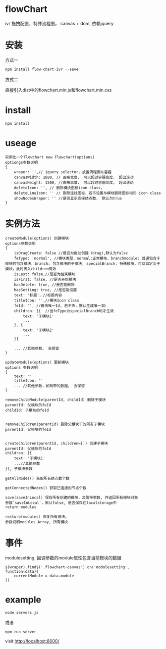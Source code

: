 # flowChart
ivr 拖拽配置，特殊流程图， canvas + dom, 依赖jquery

# 安装
方式一

```javascript
npm install flow-chart-ivr --save
```
方式二

直接引入dist中的flowchart.min.js和flowchart.min.css

# install
```
npm install 
```

# useage
```
实例化一个Flowchart new Flowchart(options)
optiongs参数说明
{
    wraper: '',// jquery selector，放置流程画布容器
    canvasWidth: 1800, // 画布宽度， 可以超过容器宽度， 超出滚动
    canvasHeight: 1500, //画布高度， 可以超过容器高度， 超出滚动
    deleteIcon: '', // 删除模块图标icon class，
    deleteLineIcon: '' // 删除连线图标，若不设置与模块删除图标相同 icon class
    showNodesWraper: '' //是否显示连接结点数， 默认为true
}
```
# 实例方法
```
createModule(options) 创建模块
options参数说明
{
    isDragCreate: false //是否为拖动创建（drag),默认为false
    feType: 'normal', //模块类型，normal:正常模块，branchmodule: 普通包含子模块的包含模块，branch: 包含模块的子模块, specialBranch: 特殊模块，可以自定义子模块，此时传入children有效
    isLast: false,//是否为结束模块
    isFirst: false, //是否开始模块
    hasDelete: true, //是否能删除
    hasSetting: true, //是否能设置
    text: '标题'，//标题内容
    titleIcon: '',//模块Icon class
    feId: '', //模块唯一Id, 若不传，默认生成唯一ID
    children: [{  //当feType为specialBranch时才生效
        text: '子模块1'
        ...
    }, {
        text: '子模块2'
        ...
    }]
    
    ... //其他参数， 会保留
}

updateModule(options) 更新模块
options 参数说明
{
    text: '' 
    titleIcon: ''
    ... //其他参数，如附带的数据， 会保留
}

removeChildModule(parentId, childId) 删除子模块
parentId: 父模块的feId
childId: 子模块的feId


removeChildren(parentId) 删除父模块下的所有子模块
parentId: 父模块的feId


createChildren(parentId, children=[]) 创建子模块
parentId: 父模块的feId
children: [{
    text: '子模块1'
    ...//其他参数
}], 子模块参数

getAllNodes() 获取所有结点数个数

getConnectedNodes() 获取已连接的节点个数

save(saveInLocal) 保存所有创建的模块，及附带参数, 并返回所有模块对象
参数`saveInLocal`，默认false, 是否保存在localstorage中
return modules

restore(modules) 恢复所有模块， 
参数说明modules Array, 所有模块
```

# 事件
modulesetting, 回调参数的module属性包含当前模块的数据
```
$(wraper).find$('.flowchart-canvas').on('modulesetting', function(data){
    currentModule = data.module
})
```

# example
```
node servers.js 
```
或者
```
npm run server

```
visit [http://localhost:8000/](http://localhost:8000/)
